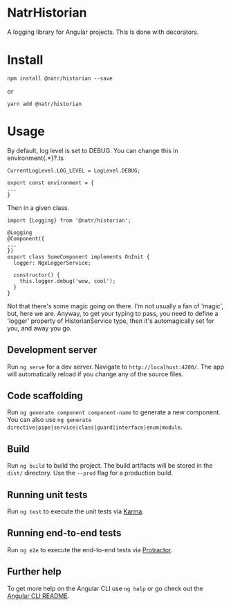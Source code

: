# NatrHistorian

A logging library for Angular projects. This is done with decorators. 

# Install

```npm install @natr/historian --save```

or

```yarn add @natr/historian```

# Usage

By default, log level is set to DEBUG. You can change this in environment{.*}?.ts

```
CurrentLogLevel.LOG_LEVEL = LogLevel.DEBUG;

export const environment = {
...
}
```

Then in a given class.
```
import {Logging} from '@natr/historian';

@Logging
@Component({
...
})
export class SomeComponent implements OnInit {
  logger: NgxLoggerService;
  
  constructor() {
    this.logger.debug('wow, cool');
  }
} 

```

Not that there's some magic going on there. I'm not usually a fan of 'magic', but, here we are. Anyway, to get your typing to pass, you need to define a 'logger' property of HistorianService type, then it's automagically set for you, and away you go.

## Development server

Run `ng serve` for a dev server. Navigate to `http://localhost:4200/`. The app will automatically reload if you change any of the source files.

## Code scaffolding

Run `ng generate component component-name` to generate a new component. You can also use `ng generate directive|pipe|service|class|guard|interface|enum|module`.

## Build

Run `ng build` to build the project. The build artifacts will be stored in the `dist/` directory. Use the `--prod` flag for a production build.

## Running unit tests

Run `ng test` to execute the unit tests via [Karma](https://karma-runner.github.io).

## Running end-to-end tests

Run `ng e2e` to execute the end-to-end tests via [Protractor](http://www.protractortest.org/).

## Further help

To get more help on the Angular CLI use `ng help` or go check out the [Angular CLI README](https://github.com/angular/angular-cli/blob/master/README.md).
